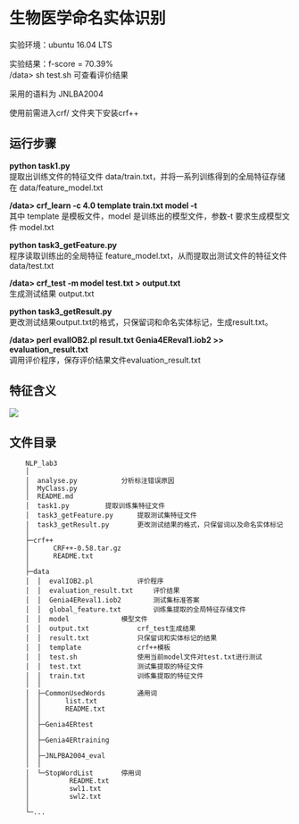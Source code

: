 # 生物医学命名实体识别


实验环境：ubuntu 16.04 LTS

实验结果：f-score = 70.39%  
/data> sh test.sh  可查看评价结果

采用的语料为 JNLBA2004

使用前需进入crf/ 文件夹下安装crf++

## 运行步骤

**python task1.py**  
提取出训练文件的特征文件 data/train.txt，并将一系列训练得到的全局特征存储在 data/feature\_model.txt

**/data> crf_learn -c 4.0 template train.txt model -t**  
其中 template 是模板文件，model 是训练出的模型文件，参数-t 要求生成模型文件 model.txt

**python task3_getFeature.py**  
程序读取训练出的全局特征 feature\_model.txt，从而提取出测试文件的特征文件 data/test.txt

**/data> crf_test -m model test.txt > output.txt**  
生成测试结果 output.txt

**python task3_getResult.py**  
更改测试结果output.txt的格式，只保留词和命名实体标记，生成result.txt。

**/data> perl evalIOB2.pl result.txt Genia4EReval1.iob2 >> evaluation_result.txt**  
调用评价程序，保存评价结果文件evaluation\_result.txt




## 特征含义
![](https://i.imgur.com/YVflkrA.jpg)



## 文件目录
		NLP_lab3
		│	
		│  analyse.py			分析标注错误原因
		│  MyClass.py 
		│  README.md
		│  task1.py			提取训练集特征文件
		│  task3_getFeature.py		提取测试集特征文件
		│  task3_getResult.py		更改测试结果的格式，只保留词以及命名实体标记
		│
		├─crf++
		│      CRF++-0.58.tar.gz
		│      README.txt
		│
		├─data
		│  │  evalIOB2.pl 			评价程序
		│  │  evaluation_result.txt		评价结果
		│  │  Genia4EReval1.iob2		测试集标准答案
		│  │  global_feature.txt		训练集提取的全局特征存储文件
		│  │  model				模型文件
		│  │  output.txt			crf_test生成结果
		│  │  result.txt			只保留词和实体标记的结果
		│  │  template				crf++模板
		│  │  test.sh				使用当前model文件对test.txt进行测试
		│  │  test.txt				测试集提取的特征文件
		│  │  train.txt				训练集提取的特征文件
		│  │
		│  ├─CommonUsedWords		通用词
		│  │      list.txt
		│  │      README.txt
		│  │
		│  ├─Genia4ERtest
		│  │
		│  ├─Genia4ERtraining
		│  │
		│  ├─JNLPBA2004_eval
		│  │
		│  └─StopWordList		停用词
		│          README.txt
		│          swl1.txt
		│          swl2.txt
		│
		└─...




		

